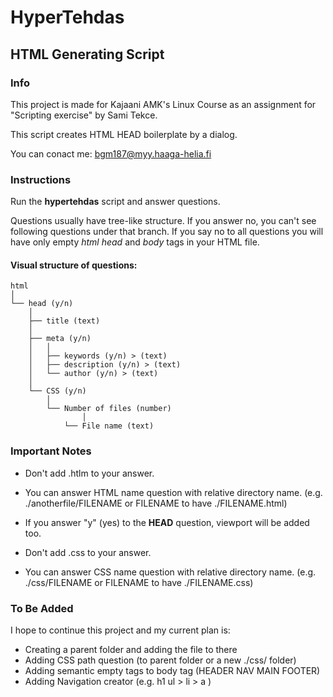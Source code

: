 # HyperTehdas
## HTML Generating Script

### Info

This project is made for Kajaani AMK's Linux Course as an assignment for "Scripting exercise" by Sami Tekce.  

This script creates HTML HEAD boilerplate by a dialog.  

You can conact me: bgm187@myy.haaga-helia.fi  


### Instructions

Run the **hypertehdas** script and answer questions.

Questions usually have tree-like structure. If you answer no, you can't see following questions under that branch. If you say no to all questions you will have only empty *html head* and *body* tags in your HTML file.  

#### Visual structure of questions:

```
html
│
└── head (y/n)
    │
    ├── title (text)
    │
    ├── meta (y/n)
    │   │
    │   ├── keywords (y/n) > (text)
    │   ├── description (y/n) > (text)
    │   └── author (y/n) > (text)
    │
    └── CSS (y/n)
        │
        └── Number of files (number)
                │
        	└── File name (text)

```

### Important Notes

- Don't add .htlm to your answer.
- You can answer HTML name question with relative directory name. (e.g. ./anotherfile/FILENAME or FILENAME to have ./FILENAME.html)

- If you answer "y" (yes) to the **HEAD** question, viewport will be added too.

- Don't add .css to your answer.
- You can answer CSS name question with relative directory name. (e.g. ./css/FILENAME or FILENAME to have ./FILENAME.css)


### To Be Added

I hope to continue this project and my current plan is:  
- Creating a parent folder and adding the file to there
- Adding CSS path question (to parent folder or a new ./css/ folder)
- Adding semantic empty tags to body tag (HEADER NAV MAIN FOOTER)
- Adding Navigation creator (e.g. h1 ul > li > a ) 
